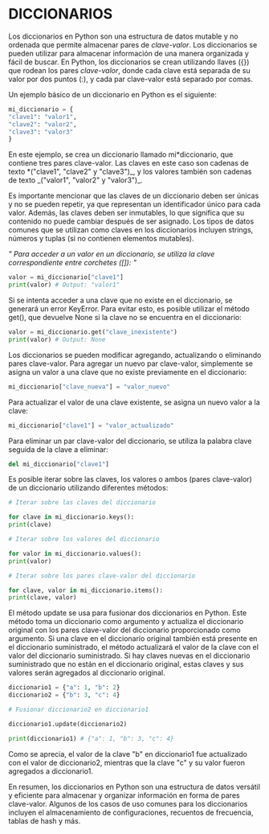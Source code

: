 # DICCIONARIOS

Los diccionarios en Python son una estructura de datos mutable y no ordenada que permite almacenar pares de _clave-valor_. Los diccionarios se pueden utilizar para almacenar información de una manera organizada y fácil de buscar. En Python, los diccionarios se crean utilizando llaves ({}) que rodean los pares _clave-valor_, donde cada clave está separada de su valor por dos puntos (:), y cada par clave-valor está separado por comas.

Un ejemplo básico de un diccionario en Python es el siguiente:

```py
mi_diccionario = {
"clave1": "valor1",
"clave2": "valor2",
"clave3": "valor3"
}
```

En este ejemplo, se crea un diccionario llamado mi*diccionario, que contiene tres pares clave-valor. Las claves en este caso son cadenas de texto *("clave1", "clave2" y "clave3")_, y los valores también son cadenas de texto _("valor1", "valor2" y "valor3")\_.

Es importante mencionar que las claves de un diccionario deben ser únicas y no se pueden repetir, ya que representan un identificador único para cada valor. Además, las claves deben ser inmutables, lo que significa que su contenido no puede cambiar después de ser asignado. Los tipos de datos comunes que se utilizan como claves en los diccionarios incluyen strings, números y tuplas (si no contienen elementos mutables).

_" Para acceder a un valor en un diccionario, se utiliza la clave correspondiente entre corchetes ([]): "_

```py
valor = mi_diccionario["clave1"]
print(valor) # Output: "valor1"
```

Si se intenta acceder a una clave que no existe en el diccionario, se generará un error KeyError. Para evitar esto, es posible utilizar el método get(), que devuelve None si la clave no se encuentra en el diccionario:

```py
valor = mi_diccionario.get("clave_inexistente")
print(valor) # Output: None
```

Los diccionarios se pueden modificar agregando, actualizando o eliminando pares clave-valor. Para agregar un nuevo par clave-valor, simplemente se asigna un valor a una clave que no existe previamente en el diccionario:

```py
mi_diccionario["clave_nueva"] = "valor_nuevo"
```

Para actualizar el valor de una clave existente, se asigna un nuevo valor a la clave:

```py
mi_diccionario["clave1"] = "valor_actualizado"
```

Para eliminar un par clave-valor del diccionario, se utiliza la palabra clave seguida de la clave a eliminar:

```py
del mi_diccionario["clave1"]
```

Es posible iterar sobre las claves, los valores o ambos (pares clave-valor) de un diccionario utilizando diferentes métodos:

```py
# Iterar sobre las claves del diccionario

for clave in mi_diccionario.keys():
print(clave)

# Iterar sobre los valores del diccionario

for valor in mi_diccionario.values():
print(valor)

# Iterar sobre los pares clave-valor del diccionario

for clave, valor in mi_diccionario.items():
print(clave, valor)
```

El método update se usa para fusionar dos diccionarios en Python. Este método toma un diccionario como argumento y actualiza el diccionario original con los pares clave-valor del diccionario proporcionado como argumento. Si una clave en el diccionario original también está presente en el diccionario suministrado, el método actualizará el valor de la clave con el valor del diccionario suministrado. Si hay claves nuevas en el diccionario suministrado que no están en el diccionario original, estas claves y sus valores serán agregados al diccionario original.

```py
diccionario1 = {"a": 1, "b": 2}
diccionario2 = {"b": 3, "c": 4}

# Fusionar diccionario2 en diccionario1

diccionario1.update(diccionario2)

print(diccionario1) # {"a": 1, "b": 3, "c": 4}
```

Como se aprecia, el valor de la clave "b" en diccionario1 fue actualizado con el valor de diccionario2, mientras que la clave "c" y su valor fueron agregados a diccionario1.

En resumen, los diccionarios en Python son una estructura de datos versátil y eficiente para almacenar y organizar información en forma de pares clave-valor. Algunos de los casos de uso comunes para los diccionarios incluyen el almacenamiento de configuraciones, recuentos de frecuencia, tablas de hash y más.
